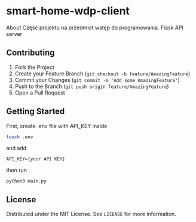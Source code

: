# smart-home-wdp-client

About
Część projektu na przedmiot wstęp do programowania. Flask API server

## Contributing

1. Fork the Project
2. Create your Feature Branch (`git checkout -b feature/AmazingFeature`)
3. Commit your Changes (`git commit -m 'Add some AmazingFeature'`)
4. Push to the Branch (`git push origin feature/AmazingFeature`)
5. Open a Pull Request

## Getting Started

First, create .env file with API_KEY inside

```bash
touch .env
```

and add

```
API_KEY={your API KEY}
```

then run

```
python3 main.py
```

## License

Distributed under the MIT License. See `LICENSE` for more information.
